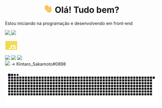 ## <h1 align = "center"> <img src = "https://raw.githubusercontent.com/ABSphreak/ABSphreak/master/gifs/Hi.gif" width = "30px" > Olá! Tudo bem?
Estou iniciando na programação e desenvolvendo em front-end
<div>
  <a href="https://github.com/gcrsanalista">
  <img height="150em" src="https://github-readme-stats.vercel.app/api?username=gcrsanalista&show_icons=true&theme=tokyonight&include_all_commits=true&count_private=true"/>
  <img height="150em" src="https://github-readme-stats.vercel.app/api/top-langs/?username=gcrsanalista&layout=compact&langs_count=7&theme=tokyonight"/>
</div>
<div style="display: inline_block"><br>
  <img align="center" alt="Rafa-Js" height="30" width="40" src="https://raw.githubusercontent.com/devicons/devicon/master/icons/javascript/javascript-plain.svg">
</div> 
  
  <br>
  
<div> 
  <a href="https://www.youtube.com/watch?v=jjOd-HvOZqg" target="_blank"><img src="https://img.shields.io/badge/YouTube-FF0000?style=for-the-badge&logo=youtube&logoColor=white" target="_blank"></a>
  <a href = "mailto:gcrsanalista@gmail.com"><img src="https://img.shields.io/badge/-Gmail-%23333?style=for-the-badge&logo=gmail&logoColor=white" target="_blank"></a>
  <a href="https://www.linkedin.com/in/gustavo-costa-0554501b9/" target="_blank"><img src="https://img.shields.io/badge/-LinkedIn-%230077B5?style=for-the-badge&logo=linkedin&logoColor=white" target="_blank"></a> <br>
  <img src="https://img.shields.io/badge/Discord-7289DA?style=for-the-badge&logo=discord&logoColor=white" target="_blank"> <span>-> Kintaro_Sakamoto#0898</span>
 
  ![Snake animation](https://github.com/gcrsanalista/gcrsanalista/blob/output/github-contribution-grid-snake.svg)
 
</div>
